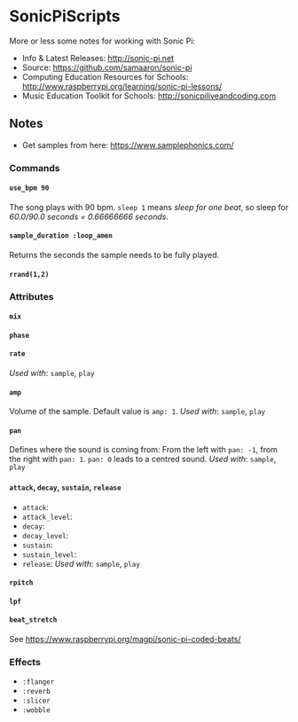 # SonicPiScripts
More or less some notes for working with Sonic Pi:

* Info & Latest Releases: http://sonic-pi.net
* Source: https://github.com/samaaron/sonic-pi
* Computing Education Resources for Schools: http://www.raspberrypi.org/learning/sonic-pi-lessons/
* Music Education Toolkit for Schools: http://sonicpiliveandcoding.com


## Notes
* Get samples from here: https://www.samplephonics.com/

### Commands
#### `use_bpm 90`
The song plays with 90 bpm. `sleep 1` means _sleep for one beat_, so sleep for _60.0/90.0 seconds = 0.66666666 seconds_.

#### `sample_duration :loop_amen`
Returns the seconds the sample needs to be fully played.

#### `rrand(1,2)`

### Attributes

#### `mix`

#### `phase`

#### `rate`
*Used with*: `sample`, `play`

#### `amp`
Volume of the sample. Default value is `amp: 1`.
*Used with*: `sample`, `play`

#### `pan`
Defines where the sound is coming from: From the left with `pan: -1`, from the right with `pan: 1`. `pan: 0` leads to a centred sound.
*Used with*: `sample`, `play`

#### `attack`, `decay`, `sustain`, `release`
* `attack`:
* `attack_level`:
* `decay`:
* `decay_level`:
* `sustain`:
* `sustain_level`:
* `release`:
*Used with*: `sample`, `play`

#### `rpitch`

#### `lpf`

#### `beat_stretch`
See https://www.raspberrypi.org/magpi/sonic-pi-coded-beats/

### Effects
* `:flanger`
* `:reverb`
* `:slicer`
* `:wobble`
